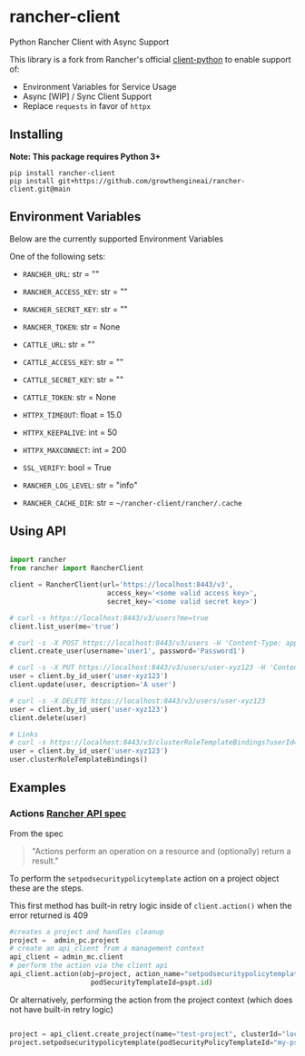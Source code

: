# rancher-client
 Python Rancher Client with Async Support

This library is a fork from Rancher's official [client-python](https://github.com/rancher/client-python) to enable support of:
- Environment Variables for Service Usage
- Async [WIP] / Sync Client Support
- Replace `requests` in favor of `httpx`


## Installing

**Note: This package requires Python 3+**

```
pip install rancher-client
pip install git+https://github.com/growthengineai/rancher-client.git@main
```

## Environment Variables

Below are the currently supported Environment Variables

One of the following sets:

- `RANCHER_URL`: str = ""
- `RANCHER_ACCESS_KEY`: str = ""
- `RANCHER_SECRET_KEY`: str = ""
- `RANCHER_TOKEN`: str = None

- `CATTLE_URL`: str = ""
- `CATTLE_ACCESS_KEY`: str = ""
- `CATTLE_SECRET_KEY`: str = ""
- `CATTLE_TOKEN`: str = None

- `HTTPX_TIMEOUT`: float = 15.0
- `HTTPX_KEEPALIVE`: int = 50
- `HTTPX_MAXCONNECT`: int = 200

- `SSL_VERIFY`: bool = True
- `RANCHER_LOG_LEVEL`: str = "info"
- `RANCHER_CACHE_DIR`: str = `~/rancher-client/rancher/.cache`


## Using API

```python

import rancher
from rancher import RancherClient

client = RancherClient(url='https://localhost:8443/v3',
                        access_key='<some valid access key>',
                        secret_key='<some valid secret key>')

# curl -s https://localhost:8443/v3/users?me=true
client.list_user(me='true')

# curl -s -X POST https://localhost:8443/v3/users -H 'Content-Type: application/json' -d '{ "username" : "user1", "password": "Password1" }'
client.create_user(username='user1', password='Password1')

# curl -s -X PUT https://localhost:8443/v3/users/user-xyz123 -H 'Content-Type: application/json' -d '{ "description" : "A user" }'
user = client.by_id_user('user-xyz123')
client.update(user, description='A user')

# curl -s -X DELETE https://localhost:8443/v3/users/user-xyz123
user = client.by_id_user('user-xyz123')
client.delete(user)

# Links
# curl -s https://localhost:8443/v3/clusterRoleTemplateBindings?userId=user-xyz123
user = client.by_id_user('user-xyz123')
user.clusterRoleTemplateBindings()
```

## Examples

### Actions [Rancher API spec](https://github.com/rancher/api-spec/blob/master/specification.md#actions)
From the spec 
> "Actions perform an operation on a resource and (optionally) return a result."

To perform the `setpodsecuritypolicytemplate` action on a project object these are the steps.

This first method has built-in retry logic inside of `client.action()` when the error returned is 409
```python
#creates a project and handles cleanup
project =  admin_pc.project 
# create an api_client from a management context
api_client = admin_mc.client
# perform the action via the client api
api_client.action(obj=project, action_name="setpodsecuritypolicytemplate",
                    podSecurityTemplateId=pspt.id)
```
Or alternatively, performing the action from the project context (which does not have built-in retry logic)
```python

project = api_client.create_project(name="test-project", clusterId="local")
project.setpodsecuritypolicytemplate(podSecurityPolicyTemplateId="my-pspt")

```